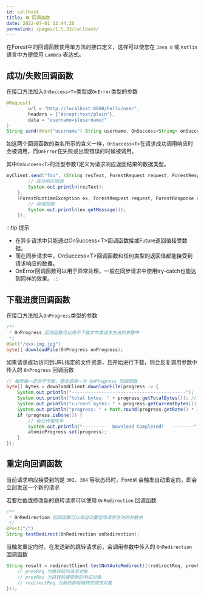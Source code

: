 ```yaml
---
id: callback
title: ⚽ 回调函数
date: 2022-07-01 12:44:20
permalink: /pages/1.5.33/callback/
---
```


在Forest中的回调函数使用单方法的接口定义，这样可以使您在 `Java 8` 或 `Kotlin` 语言中方便使用 `Lambda` 表达式。

## 成功/失败回调函数

在接口方法加入`OnSuccess<T>`类型或`OnError`类型的参数

```java
@Request(
        url = "http://localhost:8080/hello/user",
        headers = {"Accept:text/plain"},
        data = "username=${username}"
)
String send(@Var("username") String username, OnSuccess<String> onSuccess, OnError onError);
```

如这两个回调函数的类名所示的含义一样，`OnSuccess<T>`在请求成功调用响应时会被调用，而`OnError`在失败或出现错误的时候被调用。

其中`OnSuccess<T>`的泛型参数`T`定义为请求响应返回结果的数据类型。

```java
myClient.send("foo", (String resText, ForestRequest request, ForestResponse response) -> {
        // 成功响应回调
        System.out.println(resText);    
    },
    (ForestRuntimeException ex, ForestRequest request, ForestResponse response) -> {
        // 异常回调
        System.out.println(ex.getMessage());
    });
```

:::tip 提示
* 在异步请求中只能通过OnSuccess&lt;T&gt;回调函数接或Future返回值接受数据。
* 而在同步请求中，OnSuccess&lt;T&gt;回调函数和任何类型的返回值都能接受到请求响应的数据。
* OnError回调函数可以用于异常处理，一般在同步请求中使用try-catch也能达到同样的效果。
:::

## 下载进度回调函数

在接口方法加入`OnProgress`类型的参数

```java
/**
 * OnProgress 回调函数可以用于下载文件类请求方法的参数中
 */
@Get("/xxx-img.jpg")
byte[] downloadFile(OnProgress onProgress);
```

如果请求成功访问到URL指定的文件资源，且开始进行下载，则会反复调用参数中传入的 `OnProgress` 回调函数

```java
// 每传输一定的字节数，便会调用一次 OnProgress 回调函数
byte[] bytes = downloadClient.downloadFile(progress -> {
    System.out.println("------------------------------------------");
    System.out.println("total bytes: " + progress.getTotalBytes()); // 文件总字节数
    System.out.println("current bytes: " + progress.getCurrentBytes()); // 当前已传输字节数
    System.out.println("progress: " + Math.round(progress.getRate() * 100) + "%"); // 传输百分百
    if (progress.isDone()) {
        // 若已传输完毕
        System.out.println("--------   Download Completed!   --------");
        atomicProgress.set(progress);
    }
});
```
## 重定向回调函数

当前请求响应接受到的是 `302`、`304` 等状态码时，Forest 会触发自动重定向，即会立刻发送一个新的请求

若要拦截或修改新的跳转请求可以使用 `OnRedirection` 回调函数

```java
/**
 * OnRedirection 回调函数可以用自动重定向请求方法的参数中
 */
@Post("/")
String testRedirect(OnRedirection onRedirection);
```

当触发重定向时，在发送新的跳转请求前，会调用参数中传入的 `OnRedirection` 回调函数

```java
String result = redirectClient.testNotAutoRedirect(((redirectReq, prevReq, prevRes) -> {
    // prevReq 为跳转前的请求对象
    // prevRes 为跳转前接受到的响应对象
    // redirectReq 为新的即将跳转的请求对象
}));
```
